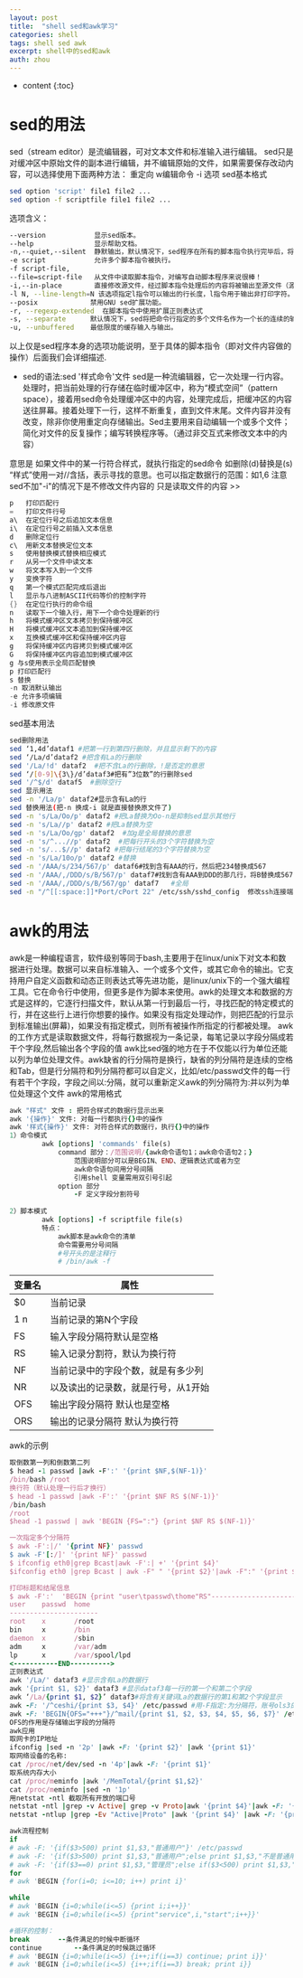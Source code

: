 ```yaml
---
layout: post
title:  "shell sed和awk学习"
categories: shell
tags: shell sed awk
excerpt: shell中的sed和awk
auth: zhou
---
```

* content
{:toc}


# sed的用法

sed（stream editor）是流编辑器，可对文本文件和标准输入进行编辑。
 sed只是对缓冲区中原始文件的副本进行编辑，并不编辑原始的文件，如果需要保存改动内容，可以选择使用下面两种方法：
 重定向
 w编辑命令 -i 选项
 sed基本格式

```bash
sed option 'script' file1 file2 ...
sed option -f scriptfile file1 file2 ...
```

选项含义：

```bash
--version            显示sed版本。
--help               显示帮助文档。
-n,--quiet,--silent  静默输出，默认情况下，sed程序在所有的脚本指令执行完毕后，将自动打印模式空间中的内容，这些选项可以屏蔽自动打印。
-e script            允许多个脚本指令被执行。
-f script-file, 
--file=script-file   从文件中读取脚本指令，对编写自动脚本程序来说很棒！
-i,--in-place        直接修改源文件，经过脚本指令处理后的内容将被输出至源文件（源文件被修改）慎用！
-l N, --line-length=N 该选项指定l指令可以输出的行长度，l指令用于输出非打印字符。
--posix             禁用GNU sed扩展功能。
-r, --regexp-extended  在脚本指令中使用扩展正则表达式
-s, --separate      默认情况下，sed将把命令行指定的多个文件名作为一个长的连续的输入流。而GNU sed则允许把他们当作单独的文件，这样如正则表达式则不进行跨文件匹配。
-u, --unbuffered    最低限度的缓存输入与输出。
```

以上仅是sed程序本身的选项功能说明，至于具体的脚本指令（即对文件内容做的操作）后面我们会详细描述.

- sed的语法:sed '样式命令'文件
   sed是一种流编辑器，它一次处理一行内容。处理时，把当前处理的行存储在临时缓冲区中，称为“模式空间”（pattern space），接着用sed命令处理缓冲区中的内容，处理完成后，把缓冲区的内容送往屏幕。接着处理下一行，这样不断重复，直到文件末尾。文件内容并没有改变，除非你使用重定向存储输出。Sed主要用来自动编辑一个或多个文件；简化对文件的反复操作；编写转换程序等。（通过非交互式来修改文本中的内容）

意思是 如果文件中的某一行符合样式，就执行指定的sed命令 如删除(d)替换是(s)
 “样式”使用一对//含括，表示寻找的意思。也可以指定数据行的范围：如1,6
 注意 sed不加"-i"的情况下是不修改文件内容的 只是读取文件的内容 >>

```swift
p   打印匹配行
=   打印文件行号
a\  在定位行号之后追加文本信息
i\  在定位行号之前插入文本信息
d   删除定位行
c\  用新文本替换定位文本
s   使用替换模式替换相应模式
r   从另一个文件中读文本
w   将文本写入到一个文件
y   变换字符
q   第一个模式匹配完成后退出
l   显示与八进制ASCII代码等价的控制字符
{}  在定位行执行的命令组
n   读取下一个输入行，用下一个命令处理新的行
h   将模式缓冲区文本拷贝到保持缓冲区
H   将模式缓冲区文本追加到保持缓冲区
x   互换模式缓冲区和保持缓冲区内容
g   将保持缓冲区内容拷贝到模式缓冲区
G   将保持缓冲区内容追加到模式缓冲区
g 与s使用表示全局匹配替换  
p 打印匹配行  
s 替换  
-n 取消默认输出  
-e 允许多项编辑  
-i 修改原文件  
```

sed基本用法

```bash
sed删除用法
sed ‘1,4d’dataf1 #把第一行到第四行删除，并且显示剩下的内容  
sed ‘/La/d’dataf2 #把含有La的行删除  
sed '/La/!d' dataf2  #把不含La的行删除，!是否定的意思  
sed ‘/[0-9]\{3\}/d’dataf3#把有”3位数”的行删除sed  
sed '/^$/d' dataf5  #删除空行  
sed 显示用法  
sed -n '/La/p' dataf2#显示含有La的行  
sed 替换用法(把-n 换成-i 就是直接替换原文件了)  
sed -n 's/La/Oo/p' dataf2 #把La替换为Oo-n是抑制sed显示其他行  
sed -n 's/La//p' dataf2 #把La替换为空  
sed -n 's/La/Oo/gp' dataf2  #加g是全局替换的意思  
sed -n 's/^...//p' dataf2  #把每行开头的3个字符替换为空  
sed -n 's/...$//p' dataf2 #把每行结尾的3个字符替换为空  
sed -n 's/La/10o/p' dataf2 #替换  
sed -n '/AAA/s/234/567/p' dataf6#找到含有AAA的行，然后把234替换成567  
sed -n '/AAA/,/DDD/s/B/567/p' dataf7#找到含有AAA到DDD的那几行，将B替换成567   
sed -n '/AAA/,/DDD/s/B/567/gp' dataf7   #全局
sed -n "/^[[:space:]]*Port/cPort 22" /etc/ssh/sshd_config  修改ssh连接端口
```

# awk的用法

awk是一种编程语言，软件级别等同于bash,主要用于在linux/unix下对文本和数据进行处理。数据可以来自标准输入、一个或多个文件，或其它命令的输出。它支持用户自定义函数和动态正则表达式等先进功能，是linux/unix下的一个强大编程工具。它在命令行中使用，但更多是作为脚本来使用。awk的处理文本和数据的方式是这样的，它逐行扫描文件，默认从第一行到最后一行，寻找匹配的特定模式的行，并在这些行上进行你想要的操作。如果没有指定处理动作，则把匹配的行显示到标准输出(屏幕)，如果没有指定模式，则所有被操作所指定的行都被处理。
 awk的工作方式是读取数据文件，将每行数据视为一条记录，每笔记录以字段分隔成若干个字段,然后输出各个字段的值
 awk比sed强的地方在于不仅能以行为单位还能以列为单位处理文件。awk缺省的行分隔符是换行，缺省的列分隔符是连续的空格和Tab，但是行分隔符和列分隔符都可以自定义，比如/etc/passwd文件的每一行有若干个字段，字段之间以:分隔，就可以重新定义awk的列分隔符为:并以列为单位处理这个文件
 awk的常用格式

```ruby
awk "样式" 文件 : 把符合样式的数据行显示出来  
awk '{操作}' 文件: 对每一行都执行{}中的操作  
awk '样式{操作}' 文件: 对符合样式的数据行，执行{}中的操作  
1）命令模式
        awk [options] 'commands' file(s)
            command 部分：/范围说明/{awk命令语句1；awk命令语句2；}
                范围说明部分可以是BEGIN、END、逻辑表达式或者为空
                awk命令语句间用分号间隔
                引用shell 变量需用双引号引起
            option 部分
                -F 定义字段分割符号
        
2）脚本模式
        awk [options] -f scriptfile file(s)
        特点：
            awk脚本是awk命令的清单
            命令需要用分号间隔
            #号开头的是注释行
            # /bin/awk -f 
```

| 变量名 | 属性                                |
| ------ | ----------------------------------- |
| $0     | 当前记录                            |
| $1~$n  | 当前记录的第N个字段                 |
| FS     | 输入字段分隔符默认是空格            |
| RS     | 输入记录分割符，默认为换行符        |
| NF     | 当前记录中的字段个数，就是有多少列  |
| NR     | 以及读出的记录数，就是行号，从1开始 |
| OFS    | 输出字段分隔符 默认也是空格         |
| ORS    | 输出的记录分隔符 默认为换行符       |

awk的示例

```ruby
取倒数第一列和倒数第二列
$ head -1 passwd |awk -F':' '{print $NF,$(NF-1)}'
/bin/bash /root
换行符（默认处理一行后才换行）
$ head -1 passwd |awk -F':' '{print $NF RS $(NF-1)}'
/bin/bash
/root
$head -1 passwd | awk 'BEGIN {FS=":"} {print $NF RS $(NF-1)}' 

一次指定多个分隔符
$ awk -F':|/' '{print NF}' passwd 
$ awk -F'[:/]' '{print NF}' passwd 
$ ifconfig eth0|grep Bcast|awk -F':| +' '{print $4}'
$ifconfig eth0 |grep Bcast | awk -F" " '{print $2}'|awk -F":" '{print $2}'

打印标题和结尾信息
$ awk -F':'  'BEGIN {print "user\tpasswd\thome"RS"----------------------"} ; {print $1"\t"$2"\t"$(NF-1)} ; END {print "<-----------END---------->"}' passwd 
user    passwd  home
----------------------
root    x       /root
bin     x       /bin
daemon  x       /sbin
adm     x       /var/adm
lp      x       /var/spool/lpd
<-----------END---------->
正则表达式
awk '/La/' dataf3 #显示含有La的数据行    
awk '{print $1, $2}' dataf3 #显示dataf3每一行的第一个和第二个字段  
awk ‘/La/{print $1, $2}’ dataf3#将含有关键词La的数据行的第1和第2个字段显示  
awk -F: '/^ceshi/{print $3, $4}' /etc/passwd #用-F指定:为分隔符，账号ols3的第三段和第四段显示  
awk -F: 'BEGIN{OFS="+++"}/^mail/{print $1, $2, $3, $4, $5, $6, $7}' /etc/passwd
OFS的作用是存储输出字段的分隔符  
awk应用  
取网卡的IP地址  
ifconfig |sed -n '2p' |awk -F: '{print $2}' |awk '{print $1}'
取网络设备的名称:  
cat /proc/net/dev/sed -n '4p'|awk -F: '{print $1}'  
取系统内存大小  
cat /proc/meminfo |awk '/MemTotal/{print $1,$2}'
cat /proc/meminfo |sed -n '1p'
用netstat -ntl 截取所有开放的端口号
netstat -ntl |grep -v Active| grep -v Proto|awk '{print $4}'|awk -F: '{print $NF}'
netstat -ntlup |grep -Ev "Active|Proto" |awk '{print $4}' |awk -F: '{print $NF}'

awk流程控制
if
# awk -F: '{if($3>500) print $1,$3,"普通用户"}' /etc/passwd
# awk -F: '{if($3>500) print $1,$3,"普通用户";else print $1,$3,"不是普通用户"}' /etc/passwd
# awk -F: '{if($3==0) print $1,$3,"管理员";else if($3<500) print $1,$3,"系统用户";else print $1,$3,"普通用户"}' /etc/passwd
for 
# awk 'BEGIN {for(i=0; i<=10; i++) print i}'

while
# awk 'BEGIN {i=0;while(i<=5) {print i;i++}}'
# awk 'BEGIN {i=0;while(i<=5) {print"service",i,"start";i++}}'

#循环的控制：
break       --条件满足的时候中断循环
continue        --条件满足的时候跳过循环
# awk 'BEGIN {i=0;while(i<=5) {i++;if(i==3) continue; print i}}'
# awk 'BEGIN {i=0;while(i<=5) {i++;if(i==3) break; print i}}
```





